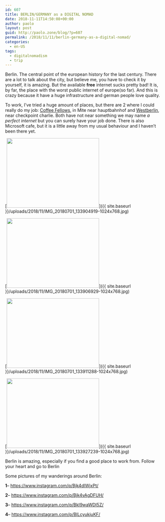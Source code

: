 ```yaml
---
id: 607
title: BERLIN/GERMANY as a DIGITAL NOMAD
date: 2018-11-11T14:50:08+00:00
author: paolo
layout: post
guid: http://paolo.zone/blog/?p=607
permalink: /2018/11/11/berlin-germany-as-a-digital-nomad/
categories:
  - en-US
tags:
  - digitalnomadism
  - trip
---
```

Berlin. The central point of the european history for the last century. There are a lot to talk about the city, but believe me, you have to check it by yourself, it is amazing. But the available **free** internet sucks pretty bad! It is, by far, the place with the worst public internet of europe(so far). And this is crazy because it have a huge infrastructure and german people love quality.

To work, I&#8217;ve tried a huge amount of places, but there are 2 where I could really do my job: <a href="https://www.coffee-fellows.com/locations/berlin-rosa-luxemburg-strasse-2/" rel="noopener" target="_blank">Coffee Fellows</a>, in Mite near hauptbahnhof and <a href="http://www.westberlin-bar-shop.de" rel="noopener" target="_blank">Westberlin</a>, near checkpoint charlie. Both have not near something we may name _a perfect internet_ but you can surely have your job done. There is also Microsoft cafe, but it is a little away from my usual behaviour and I haven&#8217;t been there yet.

[<img src="{{ site.baseurl }}/uploads/2018/11/IMG_20180701_133904919-300x225.jpg" alt="" width="300" height="225" class="alignnone size-medium wp-image-608" srcset="{{ site.baseurl }}/uploads/2018/11/IMG_20180701_133904919-300x225.jpg 300w, {{ site.baseurl }}/uploads/2018/11/IMG_20180701_133904919-768x576.jpg 768w, {{ site.baseurl }}/uploads/2018/11/IMG_20180701_133904919-1024x768.jpg 1024w" sizes="(max-width: 300px) 100vw, 300px" />]({{ site.baseurl }}/uploads/2018/11/IMG_20180701_133904919-1024x768.jpg)

[<img src="{{ site.baseurl }}/uploads/2018/11/IMG_20180701_133906929-300x225.jpg" alt="" width="300" height="225" class="alignnone size-medium wp-image-609" srcset="{{ site.baseurl }}/uploads/2018/11/IMG_20180701_133906929-300x225.jpg 300w, {{ site.baseurl }}/uploads/2018/11/IMG_20180701_133906929-768x576.jpg 768w, {{ site.baseurl }}/uploads/2018/11/IMG_20180701_133906929-1024x768.jpg 1024w" sizes="(max-width: 300px) 100vw, 300px" />]({{ site.baseurl }}/uploads/2018/11/IMG_20180701_133906929-1024x768.jpg)

[<img src="{{ site.baseurl }}/uploads/2018/11/IMG_20180701_133911288-300x225.jpg" alt="" width="300" height="225" class="alignnone size-medium wp-image-610" srcset="{{ site.baseurl }}/uploads/2018/11/IMG_20180701_133911288-300x225.jpg 300w, {{ site.baseurl }}/uploads/2018/11/IMG_20180701_133911288-768x576.jpg 768w, {{ site.baseurl }}/uploads/2018/11/IMG_20180701_133911288-1024x768.jpg 1024w" sizes="(max-width: 300px) 100vw, 300px" />]({{ site.baseurl }}/uploads/2018/11/IMG_20180701_133911288-1024x768.jpg)

[<img src="{{ site.baseurl }}/uploads/2018/11/IMG_20180701_133927239-300x225.jpg" alt="" width="300" height="225" class="alignnone size-medium wp-image-611" srcset="{{ site.baseurl }}/uploads/2018/11/IMG_20180701_133927239-300x225.jpg 300w, {{ site.baseurl }}/uploads/2018/11/IMG_20180701_133927239-768x576.jpg 768w, {{ site.baseurl }}/uploads/2018/11/IMG_20180701_133927239-1024x768.jpg 1024w" sizes="(max-width: 300px) 100vw, 300px" />]({{ site.baseurl }}/uploads/2018/11/IMG_20180701_133927239-1024x768.jpg)

Berlin is amazing, especially if you find a good place to work from. Follow your heart and go to Berlin

Some pictures of my wanderings around Berlin:

**1**&#8211; <a href="https://www.instagram.com/p/Bjk4dlWjxPt/" rel="noopener" target="_blank">https://www.instagram.com/p/Bjk4dlWjxPt/</a>

**2**&#8211; <a href="https://www.instagram.com/p/Bjk4vAgDFUH/" rel="noopener" target="_blank">https://www.instagram.com/p/Bjk4vAgDFUH/</a>

**3**&#8211; <a href="https://www.instagram.com/p/BkI9waWDI5Z/" rel="noopener" target="_blank">https://www.instagram.com/p/BkI9waWDI5Z/</a>

**4**&#8211; <a href="https://www.instagram.com/p/BlLcyukjuKF/" rel="noopener" target="_blank">https://www.instagram.com/p/BlLcyukjuKF/</a>
